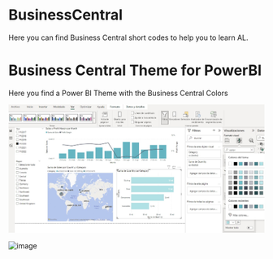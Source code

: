 # BusinessCentral
Here you can find Business Central short codes to help you to learn AL.



# Business Central Theme for PowerBI
Here you find a Power BI Theme with the Business Central Colors

![image](https://github.com/RCORELLA/BusinessCentral/blob/main/ThemePowerBI/tema.jpg)

![image](https://github.com/RCORELLA/BusinessCentral/blob/main/ThemePowerBI/tema1.jpg)


